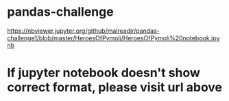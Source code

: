 # pandas-challenge
https://nbviewer.jupyter.org/github/malreadjr/pandas-challenge1/blob/master/HeroesOfPymoli/HeroesOfPymoli%20notebook.ipynb
# If jupyter notebook doesn't show correct format, please visit url above
